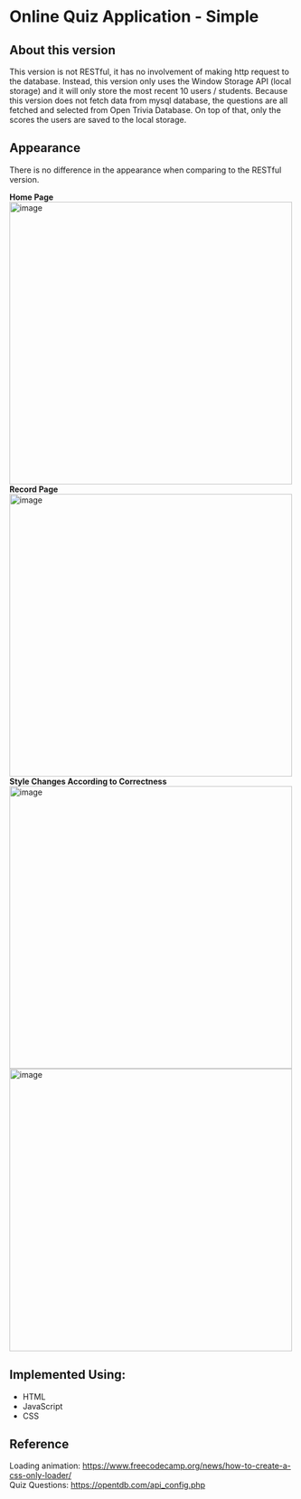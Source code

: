 # Online Quiz Application - Simple

## About this version
This version is not RESTful, it has no involvement of making http request to the database. Instead, this version only uses the Window Storage API (local storage) and it will only store the most recent 10 users / students. Because this version does not fetch data from mysql database, the questions are all fetched and selected from Open Trivia Database. On top of that, only the scores the users are saved to the local storage.

## Appearance
There is no difference in the appearance when comparing to the RESTful version.

**Home Page**\
<img width="500" alt="image" src="https://user-images.githubusercontent.com/91409130/182086208-1b3592b9-863d-49ac-afa1-166a96cbeefd.png">\
**Record Page**\
<img width="500" alt="image" src="https://user-images.githubusercontent.com/91409130/182086645-539e6885-d0ee-459f-8f72-e92738f2019c.png">\
**Style Changes According to Correctness**\
<img width="500" alt="image" src="https://user-images.githubusercontent.com/91409130/182086404-2db7a9d0-8f83-4f57-807b-b24b9cc41882.png">
<img width="500" alt="image" src="https://user-images.githubusercontent.com/91409130/182086503-a7f2a8a3-013f-42da-9290-870c15690c66.png">


## Implemented Using:
- HTML
- JavaScript
- CSS 

## Reference
Loading animation: https://www.freecodecamp.org/news/how-to-create-a-css-only-loader/ \
Quiz Questions: https://opentdb.com/api_config.php


